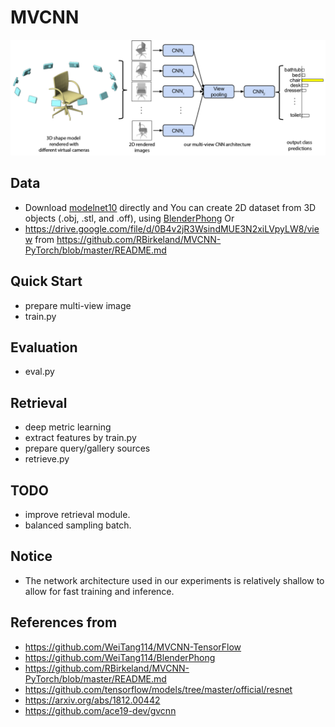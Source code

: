 # MVCNN
![](assets/mvcnn_framework.png)

## Data
- Download [modelnet10](http://modelnet.cs.princeton.edu/) directly and You can create 2D dataset from 3D objects (.obj, .stl, and .off), using [BlenderPhong](https://github.com/WeiTang114/BlenderPhong) Or
- https://drive.google.com/file/d/0B4v2jR3WsindMUE3N2xiLVpyLW8/view from https://github.com/RBirkeland/MVCNN-PyTorch/blob/master/README.md

## Quick Start
- prepare multi-view image
- train.py

## Evaluation
- eval.py

## Retrieval
- deep metric learning
- extract features by train.py
- prepare query/gallery sources
- retrieve.py
    
## TODO
- improve retrieval module.
- balanced sampling batch.

## Notice
- The network architecture used in our experiments is relatively shallow to 
allow for fast training and inference.

## References from
- https://github.com/WeiTang114/MVCNN-TensorFlow
- https://github.com/WeiTang114/BlenderPhong
- https://github.com/RBirkeland/MVCNN-PyTorch/blob/master/README.md
- https://github.com/tensorflow/models/tree/master/official/resnet
- https://arxiv.org/abs/1812.00442
- https://github.com/ace19-dev/gvcnn
